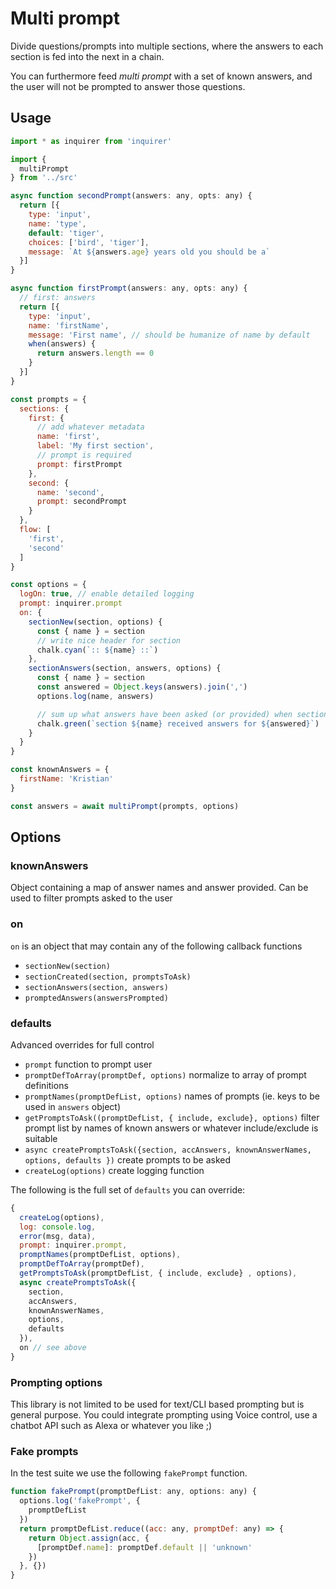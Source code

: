 # Multi prompt

Divide questions/prompts into multiple sections, where the answers to each section is fed into the next in a chain.

You can furthermore feed *multi prompt* with a set of known answers, and the user will not be prompted to answer those questions.

## Usage

```js
import * as inquirer from 'inquirer'

import {
  multiPrompt
} from '../src'

async function secondPrompt(answers: any, opts: any) {
  return [{
    type: 'input',
    name: 'type',
    default: 'tiger',
    choices: ['bird', 'tiger'],
    message: `At ${answers.age} years old you should be a`
  }]
}

async function firstPrompt(answers: any, opts: any) {
  // first: answers
  return [{
    type: 'input',
    name: 'firstName',
    message: 'First name', // should be humanize of name by default
    when(answers) {
      return answers.length == 0
    }
  }]
}

const prompts = {
  sections: {
    first: {
      // add whatever metadata
      name: 'first',
      label: 'My first section',
      // prompt is required
      prompt: firstPrompt
    },
    second: {
      name: 'second',
      prompt: secondPrompt
    }
  },
  flow: [
    'first',
    'second'
  ]
}

const options = {
  logOn: true, // enable detailed logging
  prompt: inquirer.prompt
  on: {
    sectionNew(section, options) {
      const { name } = section
      // write nice header for section
      chalk.cyan(`:: ${name} ::`)
    },
    sectionAnswers(section, answers, options) {
      const { name } = section
      const answered = Object.keys(answers).join(',')
      options.log(name, answers)

      // sum up what answers have been asked (or provided) when section is done
      chalk.green(`section ${name} received answers for ${answered}`)
    }
  }
}

const knownAnswers = {
  firstName: 'Kristian'
}

const answers = await multiPrompt(prompts, options)
```

## Options

### knownAnswers

Object containing a map of answer names and answer provided. Can be used to filter prompts asked to the user

### on

`on` is an object that may contain any of the following callback functions

- `sectionNew(section)`
- `sectionCreated(section, promptsToAsk)`
- `sectionAnswers(section, answers)`
- `promptedAnswers(answersPrompted)`

### defaults

Advanced overrides for full control

- `prompt` function to prompt user
- `promptDefToArray(promptDef, options)` normalize to array of prompt definitions
- `promptNames(promptDefList, options)` names of prompts (ie. keys to be used in `answers` object)
- `getPromptsToAsk((promptDefList, { include, exclude}, options)` filter prompt list by names of known answers or whatever include/exclude is suitable
- `async createPromptsToAsk({section, accAnswers, knownAnswerNames, options, defaults })` create prompts to be asked
- `createLog(options)` create logging function

The following is the full set of `defaults` you can override:

```js
{
  createLog(options),
  log: console.log,
  error(msg, data),
  prompt: inquirer.prompt,
  promptNames(promptDefList, options),
  promptDefToArray(promptDef),
  getPromptsToAsk(promptDefList, { include, exclude} , options),
  async createPromptsToAsk({
    section,
    accAnswers,
    knownAnswerNames,
    options,
    defaults
  }),
  on // see above
}
```

### Prompting options

This library is not limited to be used for text/CLI based prompting but is general purpose.
You could integrate prompting using Voice control, use a chatbot API such as Alexa or whatever you like ;)

### Fake prompts

In the test suite we use the following `fakePrompt` function.

```js
function fakePrompt(promptDefList: any, options: any) {
  options.log('fakePrompt', {
    promptDefList
  })
  return promptDefList.reduce((acc: any, promptDef: any) => {
    return Object.assign(acc, {
      [promptDef.name]: promptDef.default || 'unknown'
    })
  }, {})
}
```

